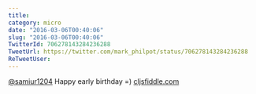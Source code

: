 ```yaml
---
title: 
category: micro
date: "2016-03-06T00:40:06"
slug: "2016-03-06T00:40:06"
TwitterId: 706278143284236288
TweetUrl: https://twitter.com/mark_philpot/status/706278143284236288
ReTweetUser: 
---
```


[@samiur1204](https://twitter.com/samiur1204) Happy early birthday =) [cljsfiddle.com](http://cljsfiddle.com/)